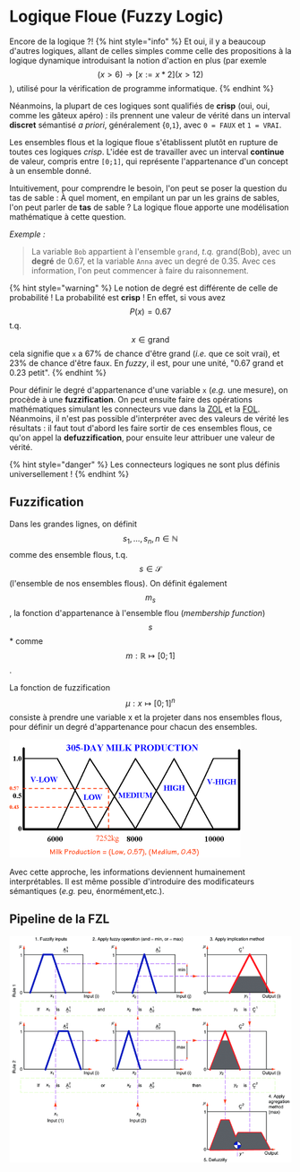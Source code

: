 # Logique Floue (Fuzzy Logic)

Encore de la logique ?!
{% hint style="info" %}
Et oui, il y a beaucoup d'autres logiques, allant de celles simples comme celle des propositions à la logique dynamique introduisant la notion d'action en plus (par exemle $$(x>6)\rightarrow [x:=x*2](x>12)$$), utilisé pour la vérification de programme informatique.
{% endhint %}

Néanmoins, la plupart de ces logiques sont qualifiés de **crisp** (oui, oui, comme les gâteux apéro) : ils prennent une valeur de vérité dans un interval **discret** sémantisé *a priori*, généralement {`0`,`1`}, avec `0 = FAUX` et `1 = VRAI`.

Les ensembles flous et la logique floue s'établissent plutôt en rupture de toutes ces logiques *crisp*. L'idée est de travailler avec un interval **continue** de valeur, compris entre `[0;1]`, qui représente l'appartenance d'un concept à un ensemble donné.

Intuitivement, pour comprendre le besoin, l'on peut se poser la question du tas de sable : À quel moment, en empilant un par un les grains de sables, l'on peut parler de **tas** de sable ? La logique floue apporte une modélisation mathématique à cette question.

*Exemple :*
> La variable `Bob` appartient à l'ensemble `grand`, *t.q.* grand(Bob), avec un **degré** de 0.67, et la variable `Anna` avec un degré de 0.35. Avec ces information, l'on peut commencer à faire du raisonnement.

{% hint style="warning" %}
Le notion de degré est différente de celle de probabilité ! La probabilité est **crisp** ! En effet, si vous avez $$P(x)=0.67$$ t.q. $$x \in \text{grand}$$ cela signifie que `x` a 67% de chance d'être grand (*i.e.* que ce soit vrai), et 23% de chance d'être faux. En *fuzzy*, il est, pour une unité, "0.67 grand et 0.23 petit".
{% endhint %}

Pour définir le degré d'appartenance d'une variable `x` (*e.g.* une mesure), on procède à une **fuzzification**. On peut ensuite faire des opérations mathématiques simulant les connecteurs vue dans la [ZOL](zol.md) et la [FOL](fol.md). Néanmoins, il n'est pas possible d'interpréter avec des valeurs de vérité les résultats : il faut tout d'abord les faire sortir de ces ensembles flous, ce qu'on appel la **defuzzification**, pour ensuite leur attribuer une valeur de vérité.

{% hint style="danger" %}
Les connecteurs logiques ne sont plus définis universellement !
{% endhint %}

## Fuzzification

Dans les grandes lignes, on définit $$s_1,\ldots ,s_n, n \in \mathbb{N}$$ comme des ensemble flous, t.q. $$s \in \mathcal{S}$$ (l'ensemble de nos ensembles flous). On définit également $$m_s$$, la fonction d'appartenance à l'ensemble flou (*membership function*) $$s$$* comme $$m:\mathbb{R} \mapsto [0;1]$$.

La fonction de fuzzification $$\mu: x \mapsto [0;1]^n$$ consiste à prendre une variable x et la projeter dans nos ensembles flous, pour définir un degré d'appartenance pour chacun des ensembles.

![Degré d’appartenance à des ensemble distinct de la variable mesurée. (©McGillUniv)](assets/fuzzy.png)

Avec cette approche, les informations deviennent humainement interprétables. Il est même possible d'introduire des modificateurs sémantiques (*e.g.* peu, énormément,etc.).

## Pipeline de la FZL

![Pipeline logique dans l’espace flou et defuzzyfication, par Ferhat Pakdamar](assets/Graphical-presentation-of-the-max-min-inference-method-with-crisp-inputs.png)